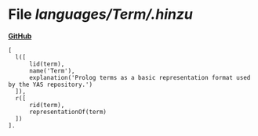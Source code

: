 # File _languages/Term/.hinzu_
**[GitHub](https://github.com/softlang/yas/blob/master/languages/Term/.hinzu)**
```
[
  l([
      lid(term),
      name('Term'),
      explanation('Prolog terms as a basic representation format used by the YAS repository.')
  ]),
  r([
      rid(term),
      representationOf(term)
  ])
].
```

